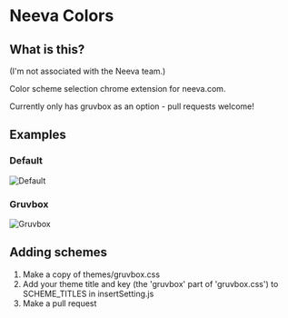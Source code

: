 # Neeva Colors

## What is this?

(I'm not associated with the Neeva team.)

Color scheme selection chrome extension for neeva.com.

Currently only has gruvbox as an option - pull requests welcome!

## Examples

### Default

![Default](images/demo_default.png)

### Gruvbox

![Gruvbox](images/demo_gruvbox.png)

## Adding schemes

1. Make a copy of themes/gruvbox.css
2. Add your theme title and key (the 'gruvbox' part of 'gruvbox.css') to SCHEME_TITLES in insertSetting.js
3. Make a pull request
